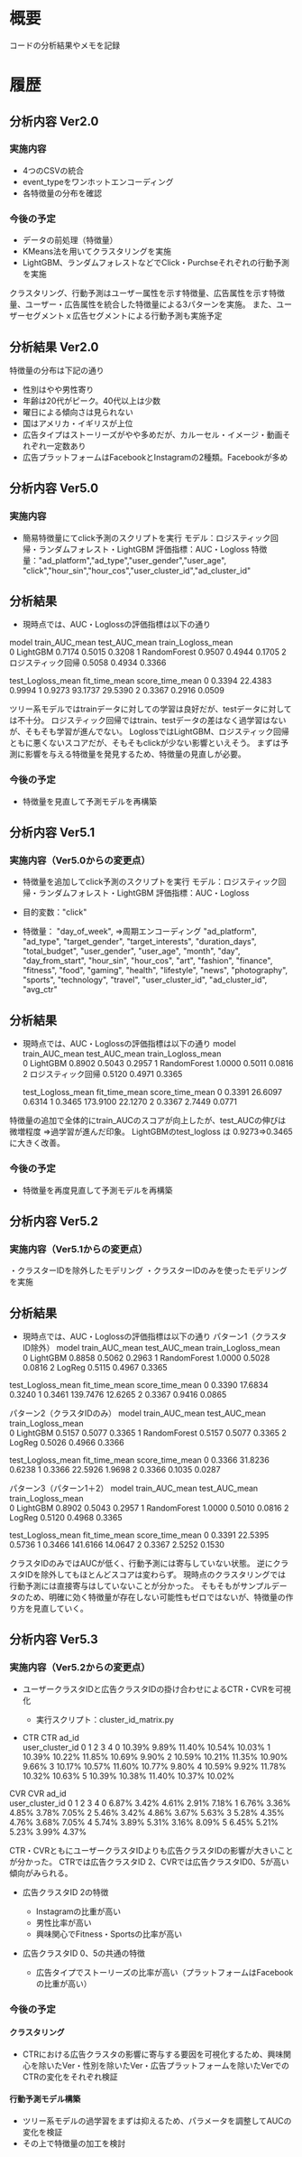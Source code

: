 # 概要
コードの分析結果やメモを記録

# 履歴

## 分析内容 Ver2.0
### 実施内容
- 4つのCSVの統合
- event_typeをワンホットエンコーディング
- 各特徴量の分布を確認

### 今後の予定
- データの前処理（特徴量）
- KMeans法を用いてクラスタリングを実施
- LightGBM、ランダムフォレストなどでClick・Purchseそれぞれの行動予測を実施

クラスタリング、行動予測はユーザー属性を示す特徴量、広告属性を示す特徴量、ユーザー・広告属性を統合した特徴量による3パターンを実施。
また、ユーザーセグメントｘ広告セグメントによる行動予測も実施予定

## 分析結果 Ver2.0
特徴量の分布は下記の通り
- 性別はやや男性寄り
- 年齢は20代がピーク。40代以上は少数
- 曜日による傾向さは見られない
- 国はアメリカ・イギリスが上位
- 広告タイプはストーリーズがやや多めだが、カルーセル・イメージ・動画それぞれ一定数あり
- 広告プラットフォームはFacebookとInstagramの2種類。Facebookが多め

## 分析内容 Ver5.0
### 実施内容
- 簡易特徴量にてclick予測のスクリプトを実行
    モデル：ロジスティック回帰・ランダムフォレスト・LightGBM
    評価指標：AUC・Logloss
    特徴量："ad_platform","ad_type","user_gender","user_age",
    "click","hour_sin","hour_cos","user_cluster_id","ad_cluster_id"

## 分析結果
- 現時点では、AUC・Loglossの評価指標は以下の通り

model  train_AUC_mean  test_AUC_mean  train_Logloss_mean  \
0      LightGBM          0.7174         0.5015              0.3208
1  RandomForest          0.9507         0.4944              0.1705
2  ロジスティック回帰          0.5058         0.4934              0.3366

test_Logloss_mean  fit_time_mean  score_time_mean
0             0.3394        22.4383           0.9994
1             0.9273        93.1737          29.5390
2             0.3367         0.2916           0.0509

ツリー系モデルではtrainデータに対しての学習は良好だが、testデータに対しては不十分。
ロジスティック回帰ではtrain、testデータの差はなく過学習はないが、そもそも学習が進んでない。
LoglossではLightGBM、ロジスティック回帰ともに悪くないスコアだが、そもそもclickが少ない影響といえそう。
まずは予測に影響を与える特徴量を発見するため、特徴量の見直しが必要。

### 今後の予定
- 特徴量を見直して予測モデルを再構築

## 分析内容 Ver5.1
### 実施内容（Ver5.0からの変更点）
- 特徴量を追加してclick予測のスクリプトを実行
    モデル：ロジスティック回帰・ランダムフォレスト・LightGBM
    評価指標：AUC・Logloss

- 目的変数："click"
- 特徴量：
"day_of_week", ⇒周期エンコーディング
"ad_platform",
"ad_type",
"target_gender",
"target_interests",
"duration_days",
"total_budget",
"user_gender",
"user_age",
"month",
"day",
"day_from_start",
"hour_sin",
"hour_cos",
"art",
"fashion",
"finance",
"fitness",
"food",
"gaming",
"health",
"lifestyle",
"news",
"photography",
"sports",
"technology",
"travel",
"user_cluster_id",
"ad_cluster_id",
"avg_ctr"


## 分析結果
- 現時点では、AUC・Loglossの評価指標は以下の通り
          model  train_AUC_mean  test_AUC_mean  train_Logloss_mean  \
0      LightGBM          0.8902         0.5043              0.2957
1  RandomForest          1.0000         0.5011              0.0816
2  ロジスティック回帰      0.5120         0.4971              0.3365

   test_Logloss_mean  fit_time_mean  score_time_mean
0             0.3391        26.6097           0.6314
1             0.3465       173.9100          22.1270
2             0.3367         2.7449           0.0771


特徴量の追加で全体的にtrain_AUCのスコアが向上したが、test_AUCの伸びは微増程度
⇒過学習が進んだ印象。
LightGBMのtest_logloss は 0.9273⇒0.3465に大きく改善。


### 今後の予定
- 特徴量を再度見直して予測モデルを再構築

## 分析内容 Ver5.2
### 実施内容（Ver5.1からの変更点）
・クラスターIDを除外したモデリング
・クラスターIDのみを使ったモデリング
を実施

## 分析結果
- 現時点では、AUC・Loglossの評価指標は以下の通り
パターン1（クラスタID除外）
model  train_AUC_mean  test_AUC_mean  train_Logloss_mean  \
0      LightGBM          0.8858         0.5062              0.2963
1  RandomForest          1.0000         0.5028              0.0816
2        LogReg          0.5115         0.4967              0.3365

test_Logloss_mean  fit_time_mean  score_time_mean
0             0.3390        17.6834           0.3240
1             0.3461       139.7476          12.6265
2             0.3367         0.9416           0.0865

パターン2（クラスタIDのみ）
model  train_AUC_mean  test_AUC_mean  train_Logloss_mean  \
0      LightGBM          0.5157         0.5077              0.3365
1  RandomForest          0.5157         0.5077              0.3365
2        LogReg          0.5026         0.4966              0.3366

test_Logloss_mean  fit_time_mean  score_time_mean
0             0.3366        31.8236           0.6238
1             0.3366        22.5926           1.9698
2             0.3366         0.1035           0.0287

パターン3（パターン1＋2）
model  train_AUC_mean  test_AUC_mean  train_Logloss_mean  \
0      LightGBM          0.8902         0.5043              0.2957
1  RandomForest          1.0000         0.5010              0.0816
2        LogReg          0.5120         0.4968              0.3365

test_Logloss_mean  fit_time_mean  score_time_mean
0             0.3391        22.5395           0.5736
1             0.3466       141.6166          14.0647
2             0.3367         2.5252           0.1530

クラスタIDのみではAUCが低く、行動予測には寄与していない状態。
逆にクラスタIDを除外してもほとんどスコアは変わらず。
現時点のクラスタリングでは行動予測には直接寄与はしていないことが分かった。
そもそもがサンプルデータのため、明確に効く特徴量が存在しない可能性もゼロではないが、特徴量の作り方を見直していく。

## 分析内容 Ver5.3
### 実施内容（Ver5.2からの変更点）
- ユーザークラスタIDと広告クラスタIDの掛け合わせによるCTR・CVRを可視化
    - 実行スクリプト：cluster_id_matrix.py

- CTR
CTR	ad_id				
user_cluster_id	0	1	2	3	4
0	10.39%	9.89%	11.40%	10.54%	10.03%
1	10.39%	10.22%	11.85%	10.69%	9.90%
2	10.59%	10.21%	11.35%	10.90%	9.66%
3	10.17%	10.57%	11.60%	10.77%	9.80%
4	10.59%	9.92%	11.78%	10.32%	10.63%
5	10.39%	10.38%	11.40%	10.37%	10.02%

CVR
CVR	ad_id				
user_cluster_id	0	1	2	3	4
0	6.87%	3.42%	4.61%	2.91%	7.18%
1	6.76%	3.36%	4.85%	3.78%	7.05%
2	5.46%	3.42%	4.86%	3.67%	5.63%
3	5.28%	4.35%	4.76%	3.68%	7.05%
4	5.74%	3.89%	5.31%	3.16%	8.09%
5	6.45%	5.21%	5.23%	3.99%	4.37%


CTR・CVRともにユーザークラスタIDよりも広告クラスタIDの影響が大きいことが分かった。
CTRでは広告クラスタID 2、CVRでは広告クラスタID0、5が高い傾向がみられる。

- 広告クラスタID 2の特徴
    - Instagramの比重が高い
    - 男性比率が高い
    - 興味関心でFitness・Sportsの比率が高い

- 広告クラスタID 0、5の共通の特徴
    - 広告タイプでストーリーズの比率が高い（プラットフォームはFacebookの比重が高い）

### 今後の予定
#### クラスタリング
- CTRにおける広告クラスタの影響に寄与する要因を可視化するため、興味関心を除いたVer・性別を除いたVer・広告プラットフォームを除いたVerでのCTRの変化をそれぞれ検証

#### 行動予測モデル構築
- ツリー系モデルの過学習をまずは抑えるため、パラメータを調整してAUCの変化を検証
- その上で特徴量の加工を検討
